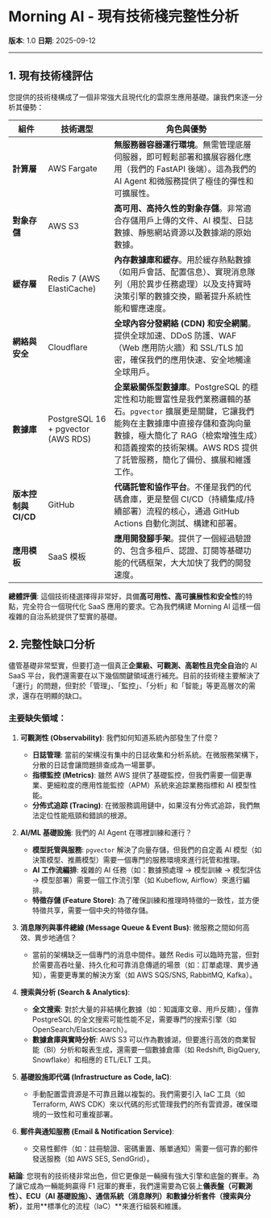 # Morning AI - 現有技術棧完整性分析

**版本**: 1.0
**日期**: 2025-09-12

---

## 1. **現有技術棧評估**

您提供的技術棧構成了一個非常強大且現代化的雲原生應用基礎。讓我們來逐一分析其優勢：

| 組件 | 技術選型 | 角色與優勢 |
|---|---|---|
| **計算層** | AWS Fargate | **無服務器容器運行環境**。無需管理底層伺服器，即可輕鬆部署和擴展容器化應用（我們的 FastAPI 後端）。這為我們的 AI Agent 和微服務提供了極佳的彈性和可擴展性。 |
| **對象存儲** | AWS S3 | **高可用、高持久性的對象存儲**。非常適合存儲用戶上傳的文件、AI 模型、日誌數據、靜態網站資源以及數據湖的原始數據。 |
| **緩存層** | Redis 7 (AWS ElastiCache) | **內存數據庫和緩存**。用於緩存熱點數據（如用戶會話、配置信息）、實現消息隊列（用於異步任務處理）以及支持實時決策引擎的數據交換，顯著提升系統性能和響應速度。 |
| **網絡與安全** | Cloudflare | **全球內容分發網絡 (CDN) 和安全網關**。提供全球加速、DDoS 防護、WAF（Web 應用防火牆）和 SSL/TLS 加密，確保我們的應用快速、安全地觸達全球用戶。 |
| **數據庫** | PostgreSQL 16 + pgvector (AWS RDS) | **企業級關係型數據庫**。PostgreSQL 的穩定性和功能豐富性是我們業務邏輯的基石。`pgvector` 擴展更是關鍵，它讓我們能夠在主數據庫中直接存儲和查詢向量數據，極大簡化了 RAG（檢索增強生成）和語義搜索的技術架構。AWS RDS 提供了託管服務，簡化了備份、擴展和維護工作。 |
| **版本控制與 CI/CD** | GitHub | **代碼託管和協作平台**。不僅是我們的代碼倉庫，更是整個 CI/CD（持續集成/持續部署）流程的核心，通過 GitHub Actions 自動化測試、構建和部署。 |
| **應用模板** | SaaS 模板 | **應用開發腳手架**。提供了一個經過驗證的、包含多租戶、認證、訂閱等基礎功能的代碼框架，大大加快了我們的開發速度。 |

**總體評價**: 這個技術棧選擇得非常好，具備**高可用性、高可擴展性和安全性**的特點，完全符合一個現代化 SaaS 應用的要求。它為我們構建 Morning AI 這樣一個複雜的自治系統提供了堅實的基礎。

## 2. **完整性缺口分析**

儘管基礎非常堅實，但要打造一個真正**企業級、可觀測、高韌性且完全自治**的 AI SaaS 平台，我們還需要在以下幾個關鍵領域進行補充。目前的技術棧主要解決了「運行」的問題，但對於「管理」、「監控」、「分析」和「智能」等更高層次的需求，還存在明顯的缺口。

### **主要缺失領域：**

1.  **可觀測性 (Observability)**: 我們如何知道系統內部發生了什麼？
    -   **日誌管理**: 當前的架構沒有集中的日誌收集和分析系統。在微服務架構下，分散的日誌會讓問題排查成為一場噩夢。
    -   **指標監控 (Metrics)**: 雖然 AWS 提供了基礎監控，但我們需要一個更專業、更細粒度的應用性能監控（APM）系統來追踪業務指標和 AI 模型性能。
    -   **分佈式追踪 (Tracing)**: 在微服務調用鏈中，如果沒有分佈式追踪，我們無法定位性能瓶頸和錯誤的根源。

2.  **AI/ML 基礎設施**: 我們的 AI Agent 在哪裡訓練和運行？
    -   **模型託管與服務**: `pgvector` 解決了向量存儲，但我們的自定義 AI 模型（如決策模型、推薦模型）需要一個專門的服務環境來進行託管和推理。
    -   **AI 工作流編排**: 複雜的 AI 任務（如：數據預處理 → 模型訓練 → 模型評估 → 模型部署）需要一個工作流引擎（如 Kubeflow, Airflow）來進行編排。
    -   **特徵存儲 (Feature Store)**: 為了確保訓練和推理時特徵的一致性，並方便特徵共享，需要一個中央的特徵存儲。

3.  **消息隊列與事件總線 (Message Queue & Event Bus)**: 微服務之間如何高效、異步地通信？
    -   當前的架構缺乏一個專門的消息中間件。雖然 Redis 可以臨時充當，但對於需要高吞吐量、持久化和可靠消息傳遞的場景（如：訂單處理、異步通知），需要更專業的解決方案（如 AWS SQS/SNS, RabbitMQ, Kafka）。

4.  **搜索與分析 (Search & Analytics)**:
    -   **全文搜索**: 對於大量的非結構化數據（如：知識庫文章、用戶反饋），僅靠 PostgreSQL 的全文搜索可能性能不足，需要專門的搜索引擎（如 OpenSearch/Elasticsearch）。
    -   **數據倉庫與實時分析**: AWS S3 可以作為數據湖，但要進行高效的商業智能（BI）分析和報表生成，還需要一個數據倉庫（如 Redshift, BigQuery, Snowflake）和相應的 ETL/ELT 工具。

5.  **基礎設施即代碼 (Infrastructure as Code, IaC)**:
    -   手動配置雲資源是不可靠且難以複製的。我們需要引入 IaC 工具（如 Terraform, AWS CDK）來以代碼的形式管理我們的所有雲資源，確保環境的一致性和可重複部署。

6.  **郵件與通知服務 (Email & Notification Service)**:
    -   交易性郵件（如：註冊驗證、密碼重置、賬單通知）需要一個可靠的郵件發送服務（如 AWS SES, SendGrid）。

**結論**: 您現有的技術棧非常出色，但它更像是一輛擁有強大引擎和底盤的賽車。為了讓它成為一輛能夠贏得 F1 冠軍的賽車，我們還需要為它裝上**儀表盤（可觀測性）、ECU（AI 基礎設施）、通信系統（消息隊列）和數據分析套件（搜索與分析）**，並用**標準化的流程（IaC）**來進行組裝和維護。

